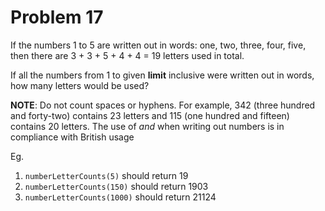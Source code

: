 # Problem 17

If the numbers 1 to 5 are written out in words: one, two, three, four, five, then there are 3 + 3 + 5 + 4 + 4 = 19 letters used in total.

If all the numbers from 1 to given **limit** inclusive were written out in words, how many letters would be used?

**NOTE**: Do not count spaces or hyphens. For example, 342 (three hundred and forty-two) contains 23 letters and 115 (one hundred and fifteen) contains 20 letters. The use of *and* when writing out numbers is in compliance with British usage

Eg.

1. ```numberLetterCounts(5)``` should return 19
2. ```numberLetterCounts(150)``` should return 1903
3. ```numberLetterCounts(1000)``` should return 21124

